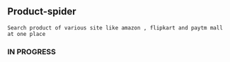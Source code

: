 ## Product-spider

```
Search product of various site like amazon , flipkart and paytm mall at one place
```


### IN PROGRESS